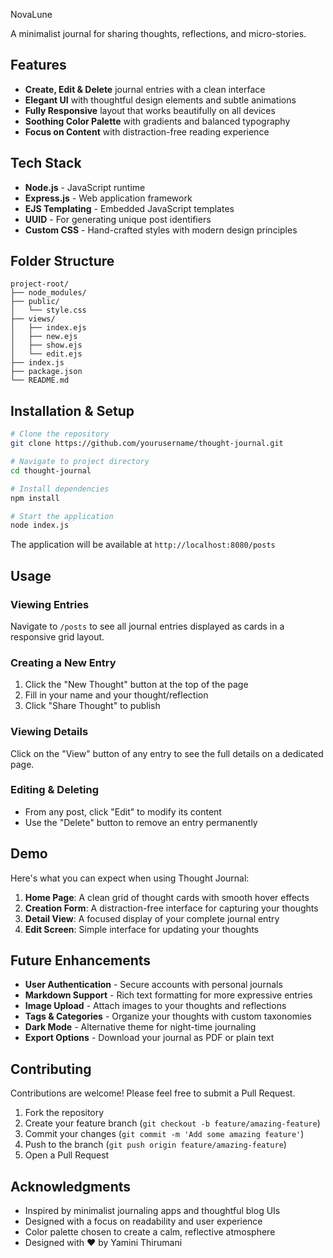 NovaLune

A minimalist journal for sharing thoughts, reflections, and micro-stories.


## Features

- **Create, Edit & Delete** journal entries with a clean interface
- **Elegant UI** with thoughtful design elements and subtle animations
- **Fully Responsive** layout that works beautifully on all devices
- **Soothing Color Palette** with gradients and balanced typography
- **Focus on Content** with distraction-free reading experience

## Tech Stack

- **Node.js** - JavaScript runtime
- **Express.js** - Web application framework
- **EJS Templating** - Embedded JavaScript templates
- **UUID** - For generating unique post identifiers
- **Custom CSS** - Hand-crafted styles with modern design principles

## Folder Structure

```
project-root/
├── node_modules/
├── public/
│   └── style.css
├── views/
│   ├── index.ejs
│   ├── new.ejs
│   ├── show.ejs
│   └── edit.ejs
├── index.js
├── package.json
└── README.md
```

## Installation & Setup

```bash
# Clone the repository
git clone https://github.com/yourusername/thought-journal.git

# Navigate to project directory
cd thought-journal

# Install dependencies
npm install

# Start the application
node index.js
```

The application will be available at `http://localhost:8080/posts`

## Usage

### Viewing Entries
Navigate to `/posts` to see all journal entries displayed as cards in a responsive grid layout.

### Creating a New Entry
1. Click the "New Thought" button at the top of the page
2. Fill in your name and your thought/reflection
3. Click "Share Thought" to publish

### Viewing Details
Click on the "View" button of any entry to see the full details on a dedicated page.

### Editing & Deleting
- From any post, click "Edit" to modify its content
- Use the "Delete" button to remove an entry permanently

## Demo

Here's what you can expect when using Thought Journal:

1. **Home Page**: A clean grid of thought cards with smooth hover effects
2. **Creation Form**: A distraction-free interface for capturing your thoughts
3. **Detail View**: A focused display of your complete journal entry
4. **Edit Screen**: Simple interface for updating your thoughts

## Future Enhancements

- **User Authentication** - Secure accounts with personal journals
- **Markdown Support** - Rich text formatting for more expressive entries
- **Image Upload** - Attach images to your thoughts and reflections
- **Tags & Categories** - Organize your thoughts with custom taxonomies
- **Dark Mode** - Alternative theme for night-time journaling
- **Export Options** - Download your journal as PDF or plain text

## Contributing

Contributions are welcome! Please feel free to submit a Pull Request.

1. Fork the repository
2. Create your feature branch (`git checkout -b feature/amazing-feature`)
3. Commit your changes (`git commit -m 'Add some amazing feature'`)
4. Push to the branch (`git push origin feature/amazing-feature`)
5. Open a Pull Request


## Acknowledgments

- Inspired by minimalist journaling apps and thoughtful blog UIs
- Designed with a focus on readability and user experience
- Color palette chosen to create a calm, reflective atmosphere
- Designed with ❤️ by Yamini Thirumani
